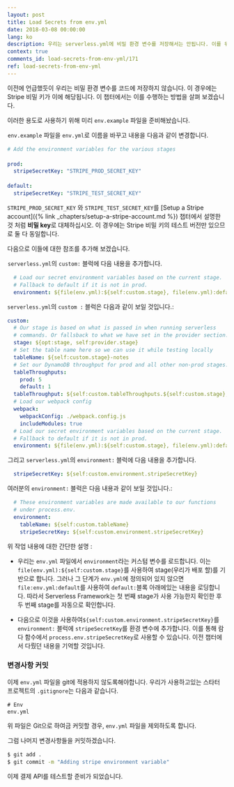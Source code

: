 ```yaml
---
layout: post
title: Load Secrets from env.yml
date: 2018-03-08 00:00:00
lang: ko
description: 우리는 serverless.yml에 비밀 환경 변수를 저장해서는 안됩니다. 이를 위해 소스 버전관리에 체크인되지 않는 env.yml 파일을 생성합니다. 그리고 이 파일을 serverless.yml에서 로드합니다. 
context: true
comments_id: load-secrets-from-env-yml/171
ref: load-secrets-from-env-yml
---
```


이전에 언급했듯이 우리는 비밀 환경 변수를 코드에 저장하지 않습니다. 이 경우에는 Stripe 비밀 키가 이에 해당됩니다. 이 챕터에서는 이를 수행하는 방법을 살펴 보겠습니다.

이러한 용도로 사용하기 위해 미리 `env.example` 파일을 준비해놨습니다.

<img class="code-marker" src="/assets/s.png" />`env.example` 파일을 `env.yml`로 이름을 바꾸고 내용을 다음과 같이 변경합니다.

``` yml
# Add the environment variables for the various stages

prod:
  stripeSecretKey: "STRIPE_PROD_SECRET_KEY"

default:
  stripeSecretKey: "STRIPE_TEST_SECRET_KEY"
```

`STRIPE_PROD_SECRET_KEY` 와 `STRIPE_TEST_SECRET_KEY`를 [Setup a Stripe account]({% link _chapters/setup-a-stripe-account.md %}) 챕터에서 설명한 것 처럼 **비밀 key**로 대체하십시오. 이 경우에는 Stripe 비밀 키의 테스트 버전만 있으므로 둘 다 동일합니다.

다음으로 이들에 대한 참조를 추가해 보겠습니다.

<img class="code-marker" src="/assets/s.png" />`serverless.yml`의 `custom:` 블럭에 다음 내용을 추가합니다.

``` yml
  # Load our secret environment variables based on the current stage.
  # Fallback to default if it is not in prod.
  environment: ${file(env.yml):${self:custom.stage}, file(env.yml):default}
```

`serverless.yml`의 `custom :` 블럭은 다음과 같이 보일 것입니다.:

``` yml
custom:
  # Our stage is based on what is passed in when running serverless
  # commands. Or fallsback to what we have set in the provider section.
  stage: ${opt:stage, self:provider.stage}
  # Set the table name here so we can use it while testing locally
  tableName: ${self:custom.stage}-notes
  # Set our DynamoDB throughput for prod and all other non-prod stages.
  tableThroughputs:
    prod: 5
    default: 1
  tableThroughput: ${self:custom.tableThroughputs.${self:custom.stage}, self:custom.tableThroughputs.default}
  # Load our webpack config
  webpack:
    webpackConfig: ./webpack.config.js
    includeModules: true
  # Load our secret environment variables based on the current stage.
  # Fallback to default if it is not in prod.
  environment: ${file(env.yml):${self:custom.stage}, file(env.yml):default}
```

<img class="code-marker" src="/assets/s.png" />그리고 `serverless.yml`의 `environment:` 블럭에 다음 내용을 추가합니다. 

``` yml
  stripeSecretKey: ${self:custom.environment.stripeSecretKey}
```

여러분의 `environment:` 블럭은 다음 내용과 같이 보일 것입니다.:

``` yml
  # These environment variables are made available to our functions
  # under process.env.
  environment:
    tableName: ${self:custom.tableName}
    stripeSecretKey: ${self:custom.environment.stripeSecretKey}
```

위 작업 내용에 대한 간단한 설명 :

- 우리는 `env.yml` 파일에서 `environment`라는 커스텀 변수를 로드합니다. 이는 `file(env.yml):${self:custom.stage}`를 사용하여 stage(우리가 배포 할)를 기반으로 합니다. 그러나 그 단계가 `env.yml`에 정의되어 있지 않으면 `file:env.yml:default`를 사용하여 `default:`블록 아래에있는 내용을 로딩합니다. 따라서 Serverless Framework는 첫 번째 stage가 사용 가능한지 확인한 후 두 번째 stage를 자동으로 확인합니다.

- 다음으로 이것을 사용하여`${self:custom.environment.stripeSecretKey}`를 `environment:` 블럭에 `stripeSecretKey`를 환경 변수에 추가합니다. 이를 통해 람다 함수에서 `process.env.stripeSecretKey`로 사용할 수 있습니다. 이전 챕터에서 다뤘던 내용을 기억할 것입니다.

### 변경사항 커밋

이제 `env.yml` 파일을 git에 적용하지 않도록해야합니다. 우리가 사용하고있는 스타터 프로젝트의 `.gitignore`는 다음과 같습니다.

```
# Env
env.yml
```

위 파일은 Git으로 하여금 커밋할 경우, `env.yml` 파일을 제외하도록 합니다.

<img class="code-marker" src="/assets/s.png" />그럼 나머지 변경사항들을 커밋하겠습니다.

``` bash
$ git add .
$ git commit -m "Adding stripe environment variable"
```

이제 결제 API를 테스트할 준비가 되었습니다.
